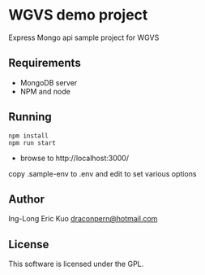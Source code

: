 # WGVS demo project
Express Mongo api sample project for WGVS

## Requirements
- MongoDB server
- NPM and node

## Running
```
npm install
npm run start
```
- browse to http://localhost:3000/

copy .sample-env to .env and edit to set various options
## Author
Ing-Long Eric Kuo <draconpern@hotmail.com>

## License
This software is licensed under the GPL.
